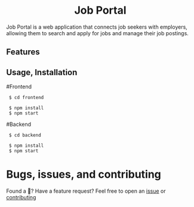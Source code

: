 <h1 align="center"><strong>Job Portal</strong></h1>
 Job Portal is a web application that connects job seekers with employers, allowing them to search and apply for jobs and manage their job postings.
 
## Features

## Usage, Installation

#Frontend

```
 $ cd frontend
```

```
 $ npm install
 $ npm start
```

#Backend

```
 $ cd backend
```

```
 $ npm install
 $ npm start
```

# Bugs, issues, and contributing

Found a 🐛? Have a feature request? Feel free to open an [issue](https://github.com/Nhat-Kha/jobportal/issues) or [contributing](https://github.com/Nhat-Kha/jobportal)
